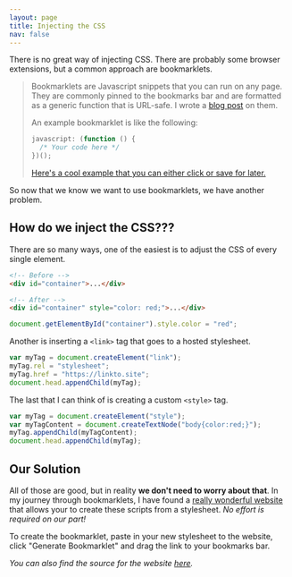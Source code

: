 ```yaml
---
layout: page
title: Injecting the CSS
nav: false
---
```


There is no great way of injecting CSS. There are probably some browser extensions, but a common approach are bookmarklets.

> Bookmarklets are Javascript snippets that you can run on any page. They are commonly pinned to the bookmarks bar and are formatted as a generic function that is URL-safe. I wrote a [blog post](https://bd103.github.io/2021/09/27/bookmarklets.html) on them.
>
> An example bookmarklet is like the following:
>
> ```js
> javascript: (function () {
>   /* Your code here */
> })();
> ```
>
> <a href="javascript:(function(){document.body.style.background = 'pink';})();">Here's a cool example that you can either click or save for later.</a>

So now that we know we want to use bookmarklets, we have another problem.

## How do we inject the CSS???

There are so many ways, one of the easiest is to adjust the CSS of every single element.

```html
<!-- Before -->
<div id="container">...</div>

<!-- After -->
<div id="container" style="color: red;">...</div>
```

```js
document.getElementById("container").style.color = "red";
```

Another is inserting a `<link>` tag that goes to a hosted stylesheet.

```js
var myTag = document.createElement("link");
myTag.rel = "stylesheet";
myTag.href = "https://linkto.site";
document.head.appendChild(myTag);
```

The last that I can think of is creating a custom `<style>` tag.

```js
var myTag = document.createElement("style");
var myTagContent = document.createTextNode("body{color:red;}");
myTag.appendChild(myTagContent);
document.head.appendChild(myTag);
```

## Our Solution

All of those are good, but in reality **we don't need to worry about that**. In my journey through bookmarklets, I have found a [really wonderful website](https://mcdlr.com/css-inject/) that allows your to create these scripts from a stylesheet. _No effort is required on our part!_

To create the bookmarklet, paste in your new stylesheet to the website, click "Generate Bookmarklet" and drag the link to your bookmarks bar.

_You can also find the source for the website [here](https://github.com/DrummerHead/CSS-inject)._
